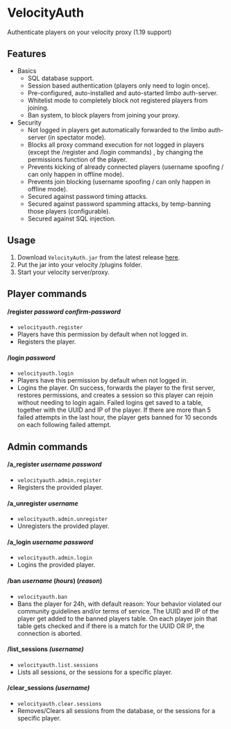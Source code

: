 # VelocityAuth
Authenticate players on your velocity proxy (1.19 support)

## Features
- Basics
  - SQL database support.
  - Session based authentication (players only need to login once).
  - Pre-configured, auto-installed and auto-started limbo auth-server.
  - Whitelist mode to completely block not registered players from joining.
  - Ban system, to block players from joining your proxy.
- Security
  - Not logged in players get automatically forwarded to the limbo auth-server (in spectator mode).
  - Blocks all proxy command execution for not logged in players (except the /register and /login commands)
  , by changing the permissions function of the player.  
  - Prevents kicking of already connected players (username spoofing / can only happen in offline mode).
  - Prevents join blocking (username spoofing / can only happen in offline mode).
  - Secured against password timing attacks.
  - Secured against password spamming attacks, by temp-banning those players (configurable).
  - Secured against SQL injection.


## Usage
1. Download `VelocityAuth.jar` from the latest release [here](https://github.com/Osiris-Team/VelocityAuth/releases).
2. Put the jar into your velocity /plugins folder.
3. Start your velocity server/proxy.

## Player commands

#### /register _password_ _confirm-password_
- `velocityauth.register`
- Players have this permission by default when not logged in.
- Registers the player.

#### /login _password_
- `velocityauth.login`
- Players have this permission by default when not logged in.
- Logins the player. On success, forwards the player to the first server, restores permissions, and creates a session
  so this player can rejoin without needing to login again.
  Failed logins get saved to a table, together with 
  the UUID and IP of the player. If there are more than 5 failed attempts
  in the last hour, the player gets banned for 10 seconds on each
  following failed attempt.

## Admin commands

#### /a_register _username_ _password_
- `velocityauth.admin.register`
- Registers the provided player.

#### /a_unregister _username_
- `velocityauth.admin.unregister`
- Unregisters the provided player.

#### /a_login _username_ _password_
- `velocityauth.admin.login`
- Logins the provided player.

#### /ban _username_ (_hours_) (_reason_)
- `velocityauth.ban`
- Bans the player for 24h, with default reason: Your behavior violated our community guidelines and/or terms of service.
  The UUID and IP of the player get added to 
  the banned players table. On each player join that table gets
  checked and if there is a match for the UUID OR IP,
  the connection is aborted.

#### /list_sessions _(username)_
- `velocityauth.list.sessions`
- Lists all sessions, or the sessions for a specific player.

#### /clear_sessions _(username)_
- `velocityauth.clear.sessions`
- Removes/Clears all sessions from the database, or the sessions for a specific player.
